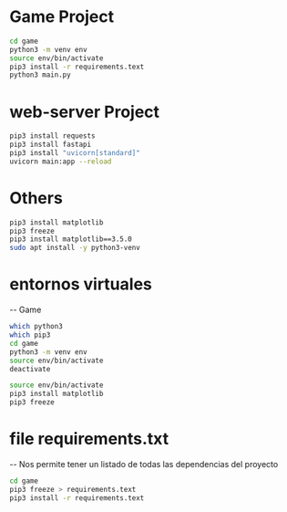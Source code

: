 # Game Project

```sh
cd game
python3 -m venv env
source env/bin/activate
pip3 install -r requirements.text 
python3 main.py
```
# web-server Project
```sh
pip3 install requests
pip3 install fastapi
pip3 install "uvicorn[standard]" 
uvicorn main:app --reload
```

# Others
```sh
pip3 install matplotlib
pip3 freeze
pip3 install matplotlib==3.5.0
sudo apt install -y python3-venv
```
# entornos virtuales
-- Game
```sh
which python3
which pip3
cd game
python3 -m venv env
source env/bin/activate
deactivate
```

```sh
source env/bin/activate
pip3 install matplotlib
pip3 freeze
```

# file requirements.txt
-- Nos permite tener un listado de todas las dependencias del proyecto
```sh
cd game
pip3 freeze > requirements.text
pip3 install -r requirements.text 
```